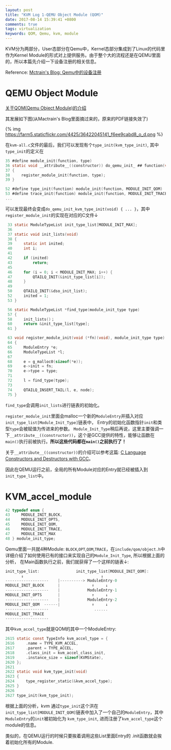 ```yaml
---
layout: post
title: "KVM Log 1-QEMU Object Module (QOM)"
date: 2017-08-14 15:39:41 +0800
comments: true
tags: virtualization
keywords: QOM, Qemu, kvm, module
---
```


KVM分为两部分，User态部分在Qemu中，Kernel态部分集成到了Linux的代码里作为Kernel Module的形式对上提供服务。由于整个大的流程还是在QEMU里面的，所以本篇先介绍一下设备注册的相关信息。

<!-- more -->

Reference: [Mctrain's Blog: Qemu中的设备注册](http://ytliu.info/blog/2015/01/10/qemushe-bei-chu-shi-hua/)

# QEMU Object Module

[关于QOM(Qemu Object Module)的介绍](http://wiki.qemu.org/Features/QOM)

其发展如下图(从Mactrain's Blog里面摘过来的，原来的PDF链接失效了)

{% img https://farm5.staticflickr.com/4425/36422045141_f6ee9cabd8_o_d.png %}

在`kvm-all.c`文件的最后，我们可以发现有个`type_init(kvm_type_init)`, 其中`type_init`的定义在

```c include/qemu/module.h
35 #define module_init(function, type)                                         \
36 static void __attribute__((constructor)) do_qemu_init_ ## function(void)    \
37 {                                                                           \
38     register_module_init(function, type);                                   \
39 }

52 #define type_init(function) module_init(function, MODULE_INIT_QOM)
53 #define trace_init(function) module_init(function, MODULE_INIT_TRACE)
...
```

可以发现最终会变成`do_qemu_init_kvm_type_init(void) { ... }`，其中
`register_module_init`的实现在对应的C文件↓

```c util/module.c
 33 static ModuleTypeList init_type_list[MODULE_INIT_MAX];
 36
 37 static void init_lists(void)
 38 {
 39     static int inited;
 40     int i;
 41
 42     if (inited)
 43         return;
 45
 46     for (i = 0; i < MODULE_INIT_MAX; i++) {
 47         QTAILQ_INIT(&init_type_list[i]);
 48     }
 49
 50     QTAILQ_INIT(&dso_init_list);
 52     inited = 1;
 53 }

 56 static ModuleTypeList *find_type(module_init_type type)
 57 {
 58     init_lists()；
 60     return &init_type_list[type];
 61 }

 63 void register_module_init(void (*fn)(void), module_init_type type)
 64 {
 65     ModuleEntry *e;
 66     ModuleTypeList *l;
 67
 68     e = g_malloc0(sizeof(*e));
 69     e->init = fn;
 70     e->type = type;
 71
 72     l = find_type(type);
 73
 74     QTAILQ_INSERT_TAIL(l, e, node);
 75 }
```

`find_type`会调用`init_lists`进行链表的初始化。

`register_module_init`里面会malloc一个新的`ModuleEntry`并插入对应`init_type_list[Module_Init_Type]`链表中，
Entry的初始化函数指针`init`和类型`type`会被赋值为传进来的参数。
`Module_Init_Type`稍后再说，这里主要强调一下`__attribute__((constructor))`，这个是GCC提供的特性，能够让函数在
`main()`执行前被执行。**所以这些代码都在`main()`之前执行了！**

关于`__attribute__((constructor))`的介绍可以参考这篇: [C Language Constructors and Destructors with GCC](https://phoxis.org/2011/04/27/c-language-constructors-and-destructors-with-gcc/)。

因此在QEMU运行之前，全局的所有Module对应的Entry就已经被插入到`init_type_list`中。

# KVM\_accel\_module

```c include/qemu/module.h
42 typedef enum {
43     MODULE_INIT_BLOCK,
44     MODULE_INIT_OPTS,
45     MODULE_INIT_QOM,
46     MODULE_INIT_TRACE,
47     MODULE_INIT_MAX
48 } module_init_type;
```

Qemu里面一共就4种Module: `BLOCK`,`OPT`,`QOM`,`TRACE`，在`include/qom/object.h`中详细介绍了如何使用已有的接口来实现自己的`Module_Init_Type`, 所以根据上面的分析，
在Main函数执行之前，我们就获得了一个这样的链表↓:

```c
init_type_list:                init_type_list[MODULE_INIT_QOM]:
       ↓                                  ↓
-------------------    |----------> ModuleEntry-0
MODULE_INIT_BLOCK      |              ↑     ↓    
-------------------    |            ModuleEntry-1
MODULE_INIT_OPTS       |              ↑     ↓    
-------------------    |            ModuleEntry-2
MODULE_INIT_QOM  ------|              ↑     ↓    
-------------------                    ......
MODULE_INIT_TRACE
-------------------
```

其中`kvm_accel_type`就是QOM的其中一个ModuleEntry:

```c accel/kvm/kvm-all.c
2615 static const TypeInfo kvm_accel_type = {
2616     .name = TYPE_KVM_ACCEL,
2617     .parent = TYPE_ACCEL,
2618     .class_init = kvm_accel_class_init,
2619     .instance_size = sizeof(KVMState),
2620 };
2621
2622 static void kvm_type_init(void)
2623 {
2624     type_register_static(&kvm_accel_type);
2625 }
2626
2627 type_init(kvm_type_init);
```

根据上面的分析，kvm 通过`type_init`这个洪在`init_type_list[MODULE_INIT_QOM]`链表中加入了一个自己的`ModuleEntry`，其中`ModuleEntry`的`init`被初始化为
`kvm_type_init`, 进而注册了`kvm_accel_type`这个module的信息。

类似的，在QEMU运行的时候只要挨着调用这些List里面Entry的 .init函数就会挨着初始化所有的Module.


